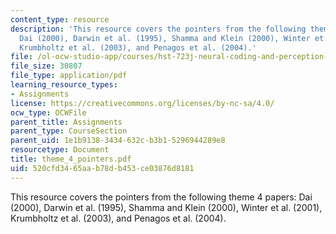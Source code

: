 ```yaml
---
content_type: resource
description: 'This resource covers the pointers from the following theme 4 papers:
  Dai (2000), Darwin et al. (1995), Shamma and Klein (2000), Winter et al. (2001),
  Krumbholtz et al. (2003), and Penagos et al. (2004).'
file: /ol-ocw-studio-app/courses/hst-723j-neural-coding-and-perception-of-sound-spring-2005/520cfd3465aab78db453ce03876d8181_theme_4_pointers.pdf
file_size: 30807
file_type: application/pdf
learning_resource_types:
- Assignments
license: https://creativecommons.org/licenses/by-nc-sa/4.0/
ocw_type: OCWFile
parent_title: Assignments
parent_type: CourseSection
parent_uid: 1e1b9138-3434-632c-b3b1-5296944289e8
resourcetype: Document
title: theme_4_pointers.pdf
uid: 520cfd34-65aa-b78d-b453-ce03876d8181
---
```

This resource covers the pointers from the following theme 4 papers: Dai (2000), Darwin et al. (1995), Shamma and Klein (2000), Winter et al. (2001), Krumbholtz et al. (2003), and Penagos et al. (2004).